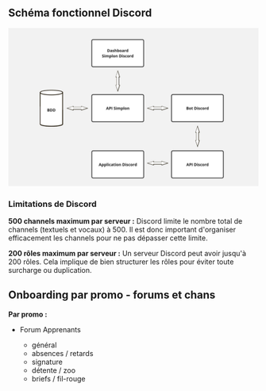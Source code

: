 ## Schéma fonctionnel Discord

![schemafonctionnel](../assets/images/schema-fonctionnel.jpg)

### Limitations de Discord

**500 channels maximum par serveur :**
    Discord limite le nombre total de channels (textuels et vocaux) à 500. Il est donc important d'organiser efficacement les channels pour ne pas dépasser cette limite.

**200 rôles maximum par serveur :**
    Un serveur Discord peut avoir jusqu'à 200 rôles. Cela implique de bien structurer les rôles pour éviter toute surcharge ou duplication.

## Onboarding par promo - forums et chans

**Par promo :**

- Forum Apprenants
    
    - général
    - absences / retards
    - signature
    - détente / zoo
    - briefs / fil-rouge
